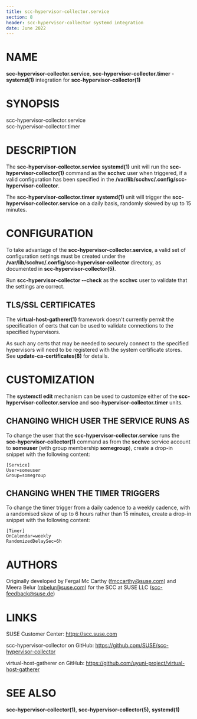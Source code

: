 ```yaml
---
title: scc-hypervisor-collector.service
section: 8
header: scc-hypervisor-collector systemd integration
date: June 2022
---
```

# NAME

**scc-hypervisor-collector.service**, **scc-hypervisor-collector.timer** - **systemd(1)** integration for **scc-hypervisor-collector(1)**

# SYNOPSIS

scc-hypervisor-collector.service  
scc-hypervisor-collector.timer

# DESCRIPTION

The **scc-hypervisor-collector.service** **systemd(1)** unit will
run the **scc-hypervisor-collector(1)** command as the **scchvc**
user when triggered, if a valid configuration has been specified
in the **/var/lib/scchvc/.config/scc-hypervisor-collector**.

The **scc-hypervisor-collector.timer** **systemd(1)** unit will
trigger the **scc-hypervisor-collector.service** on a daily basis,
randomly skewed by up to 15 minutes.

# CONFIGURATION

To take advantage of the **scc-hypervisor-collector.service**, a
valid set of configuration settings must be created under the
**/var/lib/scchvc/.config/scc-hypervisor-collector** directory,
as documented in **scc-hypervisor-collector(5)**.

Run **scc-hypervisor-collector --check** as the **scchvc** user
to validate that the settings are correct.

## TLS/SSL CERTIFICATES

The **virtual-host-gatherer(1)** framework doesn't currently
permit the specification of certs that can be used to validate
connections to the specified hypervisors.

As such any certs that may be needed to securely connect to the
specified hypervisors will need to be registered with the system
certificate stores. See **update-ca-certificates(8)** for details.

# CUSTOMIZATION
The **systemctl edit** mechanism can be used to customize either of
the **scc-hypervisor-collector.service** and **scc-hypervisor-collector.timer**
units.

## CHANGING WHICH USER THE SERVICE RUNS AS

To change the user that the **scc-hypervisor-collector.service** runs
the **scc-hypervisor-collector(1)** command as from the **scchvc**
service account to **someuser** (with group membership **somegroup**),
create a drop-in snippet with the following content:

```
[Service]
User=someuser
Group=somegroup
```

## CHANGING WHEN THE TIMER TRIGGERS

To change the timer trigger from a daily cadence to a weekly cadence,
with a randomised skew of up to 6 hours rather than 15 minutes,
create a drop-in snippet with the following content:

```
[Timer]
OnCalendar=weekly
RandomizedDelaySec=6h
```

# AUTHORS

Originally developed by Fergal Mc Carthy (fmccarthy@suse.com) and Meera
Belur (mbelur@suse.com) for the SCC at SUSE LLC (scc-feedback@suse.de)


# LINKS

SUSE Customer Center: https://scc.suse.com

scc-hypervisor-collector on GitHub: https://github.com/SUSE/scc-hypervisor-collector

virtual-host-gatherer on GitHub: https://github.com/uyuni-project/virtual-host-gatherer

# SEE ALSO

**scc-hypervisor-collector(1)**, **scc-hypervisor-collector(5)**, **systemd(1)**
